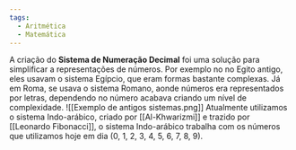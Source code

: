 ```yaml
---
tags:
  - Aritmética
  - Matemática
---
```


A criação do **Sistema de Numeração Decimal** foi uma solução para simplificar a representações de números. Por exemplo no no Egito antigo, eles usavam o sistema Egípcio, que eram formas bastante complexas. Já em Roma, se usava o sistema Romano, aonde números era representados por letras, dependendo no número acabava criando um nível de complexidade.
![[Exemplo de antigos sistemas.png]]
Atualmente utilizamos  o sistema Indo-arábico, criado por [[Al-Khwarizmi]] e trazido por [[Leonardo Fibonacci]], o sistema Indo-arábico trabalha com os números que utilizamos hoje em dia (0, 1, 2, 3, 4, 5, 6, 7, 8, 9).